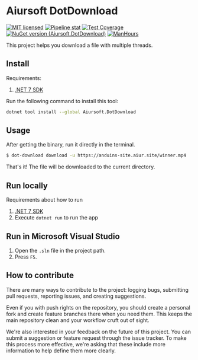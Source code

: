 # Aiursoft DotDownload

[![MIT licensed](https://img.shields.io/badge/license-MIT-blue.svg)](https://gitlab.aiursoft.cn/anduin/DotDownload/-/blob/master/LICENSE)
[![Pipeline stat](https://gitlab.aiursoft.cn/Aiursoft/DotDownload/badges/master/pipeline.svg)](https://gitlab.aiursoft.cn/Aiursoft/DotDownload/-/pipelines)
[![Test Coverage](https://gitlab.aiursoft.cn/Aiursoft/DotDownload/badges/master/coverage.svg)](https://gitlab.aiursoft.cn/Aiursoft/DotDownload/-/pipelines)
[![NuGet version (Aiursoft.DotDownload)](https://img.shields.io/nuget/v/Aiursoft.DotDownload.svg)](https://www.nuget.org/packages/Aiursoft.DotDownload/)
[![ManHours](https://manhours.aiursoft.cn/r/gitlab.aiursoft.cn/aiursoft/dotdownload.svg)](https://gitlab.aiursoft.cn/aiursoft/dotdownload/-/commits/master?ref_type=heads)

This project helps you download a file with multiple threads.

## Install

Requirements:

1. [.NET 7 SDK](http://dot.net/)

Run the following command to install this tool:

```bash
dotnet tool install --global Aiursoft.DotDownload
```

## Usage

After getting the binary, run it directly in the terminal.

```bash
$ dot-download download -u https://anduins-site.aiur.site/winner.mp4
```

That's it! The file will be downloaded to the current directory.

## Run locally

Requirements about how to run

1. [.NET 7 SDK](http://dot.net/)
2. Execute `dotnet run` to run the app

## Run in Microsoft Visual Studio

1. Open the `.sln` file in the project path.
2. Press `F5`.

## How to contribute

There are many ways to contribute to the project: logging bugs, submitting pull requests, reporting issues, and creating suggestions.

Even if you with push rights on the repository, you should create a personal fork and create feature branches there when you need them. This keeps the main repository clean and your workflow cruft out of sight.

We're also interested in your feedback on the future of this project. You can submit a suggestion or feature request through the issue tracker. To make this process more effective, we're asking that these include more information to help define them more clearly.
